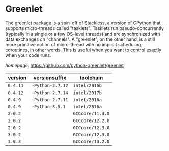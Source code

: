 # Greenlet

The greenlet package is a spin-off of Stackless, a version of CPython that supports micro-threads called "tasklets". Tasklets run pseudo-concurrently (typically in a single or a few OS-level threads) and are synchronized with data exchanges on "channels". A "greenlet", on the other hand, is a still more primitive notion of micro-thread with no implicit scheduling; coroutines, in other words. This is useful when you want to control exactly when your code runs.

*homepage*: <https://github.com/python-greenlet/greenlet>

version | versionsuffix | toolchain
--------|---------------|----------
``0.4.11`` | ``-Python-2.7.12`` | ``intel/2016b``
``0.4.12`` | ``-Python-2.7.14`` | ``intel/2017b``
``0.4.9`` | ``-Python-2.7.11`` | ``intel/2016a``
``0.4.9`` | ``-Python-3.5.1`` | ``intel/2016a``
``2.0.2`` |  | ``GCCcore/11.3.0``
``2.0.2`` |  | ``GCCcore/12.2.0``
``2.0.2`` |  | ``GCCcore/12.3.0``
``3.0.2`` |  | ``GCCcore/12.3.0``
``3.0.3`` |  | ``GCCcore/13.2.0``
